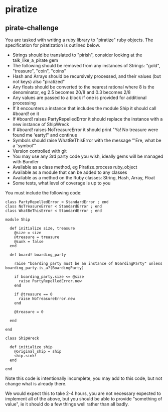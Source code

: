 # piratize

## pirate-challenge

You are tasked with writing a ruby library to "piratize" ruby objects.
The specification for piratization is outlined below.

- Strings should be translated to "pirish", consider looking at the talk_like_a_pirate gem
- The following should be removed from any instances of Strings: "gold", "treasure", "coin", "coins"
- Hash and Arrays should be recursively processed, and their values (but not keys) also "piratized"
- Any floats should be converted to the nearest rational where 8 is the denominator, eg 2.5 becomes 20/8 and 0.3 becomes 2/8
- Any values are passed to a block if one is provided for additional processing
- If it encounters a instance that includes the module Ship it should call #board! on it
- If #board! raises PartyRepelledError it should replace the instance with a new instance of ShipWreck
- If #board! raises NoTreasureError it should print "Ya! No treasure were found me 'earty!" and continue
- Symbols should raise WhatBeThisError with the message "'Ere, what be a 'symbol'"
- Version controlled with git
- You may use any 3rd party code you wish, ideally gems will be managed with Bundler
- Available as a class method, eg Piratize.process ruby_object
- Available as a module that can be added to any classes
- Available as a method on the Ruby classes: String, Hash, Array, Float
- Some tests, what level of coverage is up to you

You must include the following code:

````
class PartyRepelledError < StandardError ; end
class NoTreasureError < StandardError ; end
class WhatBeThisError < StandardError ; end

module Ship

  def initialize size, treasure
    @size = size
    @treasure = treasure
    @sunk = false
  end

  def board! boarding_party

    raise "boarding party must be an instance of BoardingParty" unless boarding_party.is_a?(BoardingParty)

    if boarding_party.size <= @size
      raise PartyRepelledError.new
    end

    if @treasure == 0
      raise NoTreasureError.new
    end

    @treasure = 0

  end

end

class ShipWreck

  def initialize ship
    @original_ship = ship
    ship.sink!
  end

end
````

Note this code is intentionally incomplete, you may add to this code, but not change what is already there.

We would expect this to take 2-4 hours, you are not necessary expected to implement all of the above,
but you should be able to provide "something of value", ie it should do a few things well
rather than all badly.

